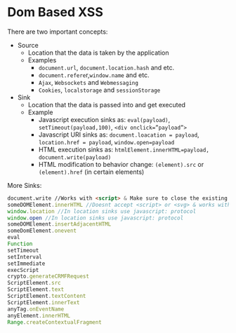 # Dom Based XSS

There are two important concepts:

- Source
    - Location that the data is taken by the application
    - Examples
        - `document.url`, `document.location.hash` and etc.
        - `document.refere`r,`window.name` and etc.
        - `Ajax`, `Websockets` and `Webmessaging`
        - `Cookies`, `localstorage` and `sessionStorage`
- Sink
    - Location that the data is passed into and get executed
    - Example
        - Javascript execution sinks as: `eval(payload)`, `setTimeout(payload,100)`, `<div onclick=”payload”>`
        - Javascript URI sinks as: `document.loacation = payload`, `location.href = payload`, `window.open=payload`
        - HTML execution sinks as: `htmlElement.innerHTML=payload,` `document.write(payload)`
        - HTML modification to behavior change: `(element).src` or `(element).href` (in certain elements)

More Sinks:

```html
document.write //Works with <script> & Make sure to close the existing elements before running payload.
someDOMElement.innerHTML //Doesnt accept <script> or <svg> & works with <img>,<iframe> + eventhandler(onerror, onload)
window.location //In location sinks use javascript: protocol
window.open //In location sinks use javascript: protocol
someDOMElement.insertAdjacentHTML
someDomElement.onevent
eval
Function
setTimeout
setInterval
setImmediate
execScript
crypto.generateCRMFRequest
ScriptElement.src
ScriptElement.text
ScriptElement.textContent
ScriptElement.innerText
anyTag.onEventName
anyElement.innerHTML
Range.createContextualFragment
```